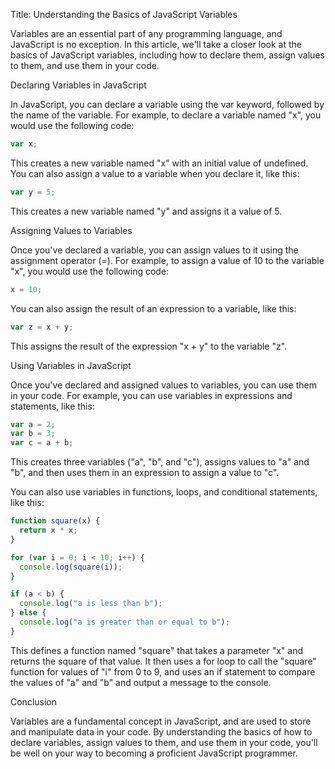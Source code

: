 Title: Understanding the Basics of JavaScript Variables

Variables are an essential part of any programming language, and JavaScript is no exception. In this article, we'll take a closer look at the basics of JavaScript variables, including how to declare them, assign values to them, and use them in your code.

Declaring Variables in JavaScript

In JavaScript, you can declare a variable using the var keyword, followed by the name of the variable. For example, to declare a variable named "x", you would use the following code:

```js
var x;
```

This creates a new variable named "x" with an initial value of undefined. You can also assign a value to a variable when you declare it, like this:

```js
var y = 5;
```

This creates a new variable named "y" and assigns it a value of 5.

Assigning Values to Variables

Once you've declared a variable, you can assign values to it using the assignment operator (=). For example, to assign a value of 10 to the variable "x", you would use the following code:

```js
x = 10;
```

You can also assign the result of an expression to a variable, like this:

```js
var z = x + y;
```

This assigns the result of the expression "x + y" to the variable "z".

Using Variables in JavaScript

Once you've declared and assigned values to variables, you can use them in your code. For example, you can use variables in expressions and statements, like this:

```js
var a = 2;
var b = 3;
var c = a + b;
```

This creates three variables ("a", "b", and "c"), assigns values to "a" and "b", and then uses them in an expression to assign a value to "c".

You can also use variables in functions, loops, and conditional statements, like this:

```js
function square(x) {
  return x * x;
}

for (var i = 0; i < 10; i++) {
  console.log(square(i));
}

if (a < b) {
  console.log("a is less than b");
} else {
  console.log("a is greater than or equal to b");
}
```

This defines a function named "square" that takes a parameter "x" and returns the square of that value. It then uses a for loop to call the "square" function for values of "i" from 0 to 9, and uses an if statement to compare the values of "a" and "b" and output a message to the console.

Conclusion

Variables are a fundamental concept in JavaScript, and are used to store and manipulate data in your code. By understanding the basics of how to declare variables, assign values to them, and use them in your code, you'll be well on your way to becoming a proficient JavaScript programmer.
